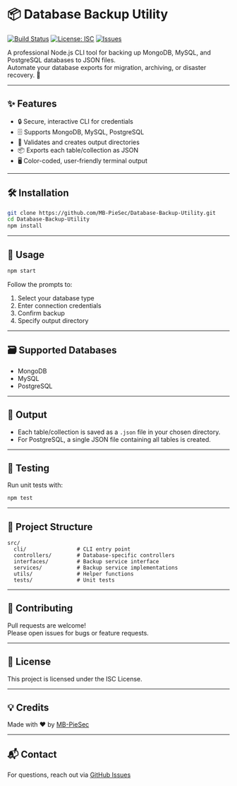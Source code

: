 # 📦 Database Backup Utility

[![Build Status](https://github.com/MB-PieSec/Database-Backup-Utility/actions/workflows/main.yml/badge.svg)](https://github.com/MB-PieSec/Database-Backup-Utility/actions)
[![License: ISC](https://img.shields.io/badge/License-ISC-blue.svg?style=flat-square)](https://opensource.org/licenses/ISC)
[![Issues](https://img.shields.io/github/issues/MB-PieSec/Database-Backup-Utility?style=flat-square)](https://github.com/MB-PieSec/Database-Backup-Utility/issues)


A professional Node.js CLI tool for backing up MongoDB, MySQL, and PostgreSQL databases to JSON files.  
Automate your database exports for migration, archiving, or disaster recovery. 🚀

---

## ✨ Features

- 🔒 Secure, interactive CLI for credentials
- 🗄️ Supports MongoDB, MySQL, PostgreSQL
- 📁 Validates and creates output directories
- 📦 Exports each table/collection as JSON
- 🖥️ Color-coded, user-friendly terminal output

---

## 🛠️ Installation

```bash
git clone https://github.com/MB-PieSec/Database-Backup-Utility.git
cd Database-Backup-Utility
npm install
```

---

## 🚀 Usage

```bash
npm start
```

Follow the prompts to:

1. Select your database type
2. Enter connection credentials
3. Confirm backup
4. Specify output directory

---

## 🗃️ Supported Databases

- MongoDB
- MySQL
- PostgreSQL

---

## 📂 Output

- Each table/collection is saved as a `.json` file in your chosen directory.
- For PostgreSQL, a single JSON file containing all tables is created.

---

## 🧪 Testing

Run unit tests with:

```bash
npm test
```

---

## 📄 Project Structure

```
src/
  cli/                # CLI entry point
  controllers/        # Database-specific controllers
  interfaces/         # Backup service interface
  services/           # Backup service implementations
  utils/              # Helper functions
  tests/              # Unit tests
```

---

## 🤝 Contributing

Pull requests are welcome!  
Please open issues for bugs or feature requests.

---

## 📜 License

This project is licensed under the ISC License.

---

## 💡 Credits

Made with ❤️ by [MB-PieSec](https://github.com/MB-PieSec)

---

## 📬 Contact

For questions, reach out via [GitHub Issues](https://github.com/MB-PieSec/Database-Backup-Utility/issues)

